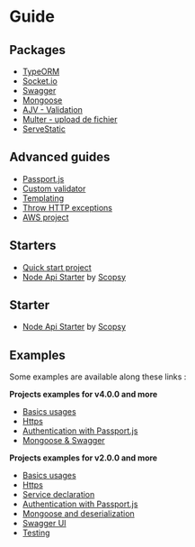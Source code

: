 # Guide

## Packages

* [TypeORM](tutorials/typeorm.md)
* [Socket.io](tutorials/socket-io.md)
* [Swagger](tutorials/swagger.md)
* [Mongoose](tutorials/mongoose.md)
* [AJV - Validation](tutorials/ajv.md)
* [Multer - upload de fichier](tutorials/upload-files-with-multer.md)
* [ServeStatic](tutorials/serve-static-files.md)

## Advanced guides

* [Passport.js](tutorials/passport.md)
* [Custom validator](tutorials/custom-validator.md)
* [Templating](tutorials/templating.md)
* [Throw HTTP exceptions](tutorials/throw-http-exceptions.md)
* [AWS project](tutorials/aws.md)

## Starters

* [Quick start project](https://github.com/Romakita/example-ts-express-decorator/tree/4.0.0/example-basic)
* [Node Api Starter](https://github.com/scopsy/node-typescript-starter) by [Scopsy](https://github.com/scopsy)


## Starter

* [Node Api Starter](https://github.com/scopsy/node-typescript-starter) by [Scopsy](https://github.com/scopsy)

## Examples 

Some examples are available along these links :

**Projects examples for v4.0.0 and more**

* [Basics usages](https://github.com/Romakita/example-ts-express-decorator/tree/4.0.0/example-basic)
* [Https](https://github.com/Romakita/example-ts-express-decorator/tree/4.0.0/example-https)
* [Authentication with Passport.js](https://github.com/Romakita/example-ts-express-decorator/tree/4.0.0/example-passport)
* [Mongoose & Swagger](https://github.com/Romakita/example-ts-express-decorator/tree/4.0.0/example-mongoose)

**Projects examples for v2.0.0 and more**

* [Basics usages](https://github.com/Romakita/example-ts-express-decorator/tree/2.0.0/example-basic)
* [Https](https://github.com/Romakita/example-ts-express-decorator/tree/2.0.0/example-https)
* [Service declaration](https://github.com/Romakita/example-ts-express-decorator/tree/2.0.0/example-services)
* [Authentication with Passport.js](https://github.com/Romakita/example-ts-express-decorator/tree/2.0.0/example-passport)
* [Mongoose and deserialization](https://github.com/Romakita/example-ts-express-decorator/tree/2.0.0/example-mongoose)
* [Swagger UI](https://github.com/Romakita/example-ts-express-decorator/tree/2.0.0/example-swagger)
* [Testing](https://github.com/Romakita/example-ts-express-decorator/tree/2.0.0/example-testing)

